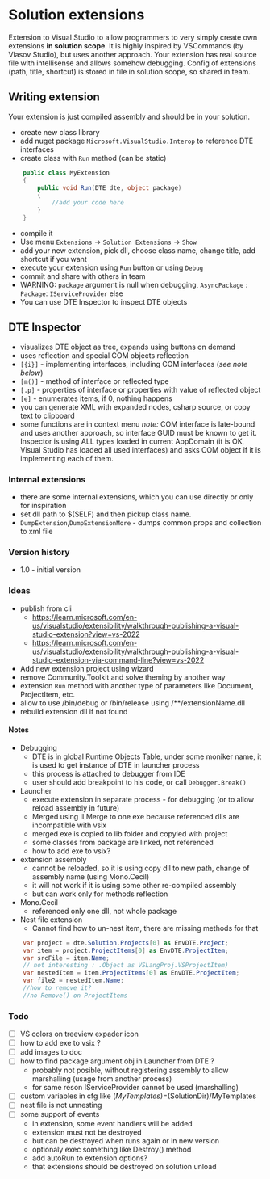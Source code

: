 ﻿# Solution extensions
Extension to Visual Studio to allow programmers to very simply create own extensions **in solution scope**.
It is highly inspired by VSCommands (by Vlasov Studio), but uses another approach. 
Your extension has real source file with intellisense and allows somehow debugging.
Config of extensions (path, title, shortcut) is stored in file in solution scope, so shared in team.

## Writing extension
Your extension is just compiled assembly and should be in your solution. 
* create new class library
* add nuget package `Microsoft.VisualStudio.Interop` to reference DTE interfaces
* create class with `Run` method (can be static)
```c#
    public class MyExtension
    {
        public void Run(DTE dte, object package)
        {
            //add your code here 
        }
    }
```
* compile it
* Use menu `Extensions` -> `Solution Extensions` -> `Show`
* add your new extension, pick dll, choose class name, change title, add shortcut if you want
* execute your extension using `Run` button or using `Debug`
* commit and share with others in team
* WARNING: `package` argument is null when debugging, `AsyncPackage` : `Package`: `IServiceProvider` else
* You can use DTE Inspector to inspect DTE objects

## DTE Inspector
* visualizes DTE object as tree, expands using buttons on demand
* uses reflection and special COM objects reflection
* `[{i}]` - implementing interfaces, including COM interfaces (_see note below_)
* `[m()]` - method of interface or reflected type
* `[.p]` - properties of interface or properties with value of reflected object
* `[e]` - enumerates items, if 0, nothing happens
* you can generate XML with expanded nodes, csharp source, or copy text to clipboard
* some functions are in context menu
_note:_ COM interface is late-bound and uses another approach, so interface GUID must be known to get it. Inspector is using ALL types loaded in current AppDomain (it is OK, Visual Studio has loaded all used interfaces) and asks COM object if it is implementing each of them.


### Internal extensions
* there are some internal extensions, which you can use directly or only for inspiration
* set dll path to $(SELF) and then pickup class name.
* `DumpExtension`,`DumpExtensionMore` - dumps common props and collection to xml file

### Version history
* 1.0 - initial version

### Ideas
* publish from cli
    * https://learn.microsoft.com/en-us/visualstudio/extensibility/walkthrough-publishing-a-visual-studio-extension?view=vs-2022
    * https://learn.microsoft.com/en-us/visualstudio/extensibility/walkthrough-publishing-a-visual-studio-extension-via-command-line?view=vs-2022
* Add new extension project using wizard
* remove Community.Toolkit and solve theming by another way
* extension `Run` method with another type of parameters like Document, ProjectItem, etc.
* allow to use /bin/debug or /bin/release using /**/extensionName.dll
* rebuild extension dll if not found


#### Notes
* Debugging
    * DTE is in global Runtime Objects Table, under some moniker name, it is used to get instance of DTE in launcher process
    * this process is attached to debugger from IDE
    * user should add breakpoint to his code, or call `Debugger.Break()`
* Launcher
    * execute extension in separate process - for debugging (or to allow reload assembly in future)
    * Merged using ILMerge to one exe because referenced dlls are incompatible with vsix
    * merged exe is copied to lib folder and copyied with project
    * some classes from package are linked, not referenced
    * how to add exe to vsix?
* extension assembly
    * cannot be reloaded, so it is using copy dll to new path, change of assembly name (using Mono.Cecil)
    * it will not work if it is using some other re-compiled assembly
    * but can work only for methods reflection
* Mono.Cecil
    * referenced only one dll, not whole package
* Nest file extension
    * Cannot find how to un-nest item, there are missing methods for that
```c#
    var project = dte.Solution.Projects[0] as EnvDTE.Project;
    var item = project.ProjectItems[0] as EnvDTE.ProjectItem;
    var srcFile = item.Name;
    // not interesting : .Object as VSLangProj.VSProjectItem)
    var nestedItem = item.ProjectItems[0] as EnvDTE.ProjectItem;
    var file2 = nestedItem.Name;
    //how to remove it?
    //no Remove() on ProjectItems
```
 

### Todo
 * [ ] VS colors on treeview expader icon
 * [ ] how to add exe to vsix ?
 * [ ] add images to doc
 * [ ] how to find package argument obj in Launcher from DTE ?
    * probably not posible, without registering assembly to allow marshalling (usage from another process)
    * for same reson IServiceProvider cannot be used (marshalling)
 * [ ] custom variables in cfg like $(MyTemplates)=$(SolutionDir)/MyTemplates
 * [ ] nest file is not unnesting
 * [ ] some support of events 
    - in extension, some event handlers will be added
    - extension must not be destroyed
    - but can be destroyed when runs again or in new version
    - optionaly exec something like Destroy() method
    - add autoRun to extension options?
    - that extensions should be destroyed on solution unload
 